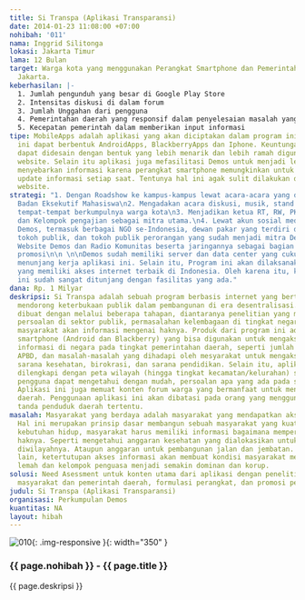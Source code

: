 ```yaml
---
title: Si Transpa (Aplikasi Transparansi)
date: 2014-01-23 11:08:00 +07:00
nohibah: '011'
nama: Inggrid Silitonga
lokasi: Jakarta Timur
lama: 12 Bulan
target: Warga kota yang menggunakan Perangkat Smartphone dan Pemerintah Daerah di
  Jakarta.
keberhasilan: |-
  1. Jumlah pengunduh yang besar di Google Play Store
  2. Intensitas diskusi di dalam forum
  3. Jumlah Unggahan dari pengguna
  4. Pemerintahan daerah yang responsif dalam penyelesaian masalah yang diinformasikan lewat aplikasi
  5. Kecepatan pemerintah dalam memberikan input informasi
tipe: MobileApps adalah aplikasi yang akan diciptakan dalam program ini. Aplikasi
  ini dapat berbentuk AndroidApps, BlackberryApps dan Iphone. Keuntungannya aplikasi
  dapat didesain dengan bentuk yang lebih menarik dan lebih ramah digunakan dibandingkan
  website. Selain itu aplikasi juga mefasilitasi Demos untuk menjadi lebih aktif dalam
  menyebarkan informasi karena perangkat smartphone memungkinkan untuk menerima notifikasi
  update informasi setiap saat. Tentunya hal ini agak sulit dilakukan dengan menggunakan
  website.
strategi: "1. Dengan Roadshow ke kampus-kampus lewat acara-acara yang diadakan oleh
  Badan Eksekutif Mahasiswa\n2. Mengadakan acara diskusi, musik, stand up comedy di
  tempat-tempat berkumpulnya warga kota\n3. Menjadikan ketua RT, RW, PKK, Karang Taruna
  dan Kelompok pengajian sebagai mitra utama.\n4. Lewat akun sosial media milik jaringan-jaringan
  Demos, termasuk berbagai NGO se-Indonesia, dewan pakar yang terdiri dari berbagai
  tokoh publik, dan tokoh publik perorangan yang sudah menjadi mitra Demos sebelumnya.\n5.
  Website Demos dan Radio Komunitas beserta jaringannya sebagai bagian dari strategi
  promosi\n\n \n\nDemos sudah memiliki server dan data center yang cukup memadai dalam
  menunjang kerja aplikasi ini. Selain itu, Program ini akan dilaksanakan di Jakarta,
  yang memiliki akses internet terbaik di Indonesia. Oleh karena itu, kerja perangkat
  ini sudah sangat ditunjang dengan fasilitas yang ada."
dana: Rp. 1 Milyar
deskripsi: Si Transpa adalah sebuah program berbasis internet yang bertujuan untuk
  mendorong keterbukaan publik dalam pembangunan di era desentralisasi. Program ini
  dibuat dengan melalui beberapa tahapan, diantaranya penelitian yang mengidentifikasi
  persoalan di sektor publik, permasalahan kelembagaan di tingkat negara, dan kebutuhan
  masyarakat akan informasi mengenai haknya. Produk dari program ini adalah aplikasi
  smartphone (Android dan Blackberry) yang bisa digunakan untuk mengakses berbagai
  informasi di negara pada tingkat pemerintahan daerah, seperti jumlah APBD, alokasi
  APBD, dan masalah-masalah yang dihadapi oleh mesyarakat untuk mengakses sarana umum,
  sarana kesehatan, birokrasi, dan sarana pendidikan. Selain itu, aplikasi ini akan
  dilengkapi dengan peta wilayah (hingga tingkat kecamatan/kelurahan) sehingga setiap
  pengguna dapat mengetahui dengan mudah, persoalan apa yang ada pada setiap wilayah.
  Aplikasi ini juga memuat konten forum warga yang bermanfaat untuk mengontrol pemerintahan
  daerah. Penggunaan aplikasi ini akan dibatasi pada orang yang menggunakan kartu
  tanda penduduk daerah tertentu.
masalah: Masyarakat yang berdaya adalah masyarakat yang mendapatkan akses informasi.
  Hal ini merupakan prinsip dasar membangun sebuah masyarakat yang kuat. Untuk memenuhi
  kebutuhan hidup, masyarakat harus memiliki informasi bagaimana memperoleh berbagai
  haknya. Seperti mengetahui anggaran kesehatan yang dialokasikan untuk Puskesmas
  diwilayahnya. Ataupun anggaran untuk pembangunan jalan dan jembatan. Namun di sisi
  lain, ketertutupan akses informasi akan membuat kondisi masyarakat menjadi semakin
  lemah dan kelompok penguasa menjadi semakin dominan dan korup.
solusi: Need Asessment untuk konten utama dari aplikasi dengan penelitian terhadap
  masyarakat dan pemerintah daerah, formulasi perangkat, dan promosi perangkat.
judul: Si Transpa (Aplikasi Transparansi)
organisasi: Perkumpulan Demos
kuantitas: NA
layout: hibah
---
```


![010](/static/img/hibahcms/010.png){: .img-responsive }{: width="350" }

### {{ page.nohibah }} - {{ page.title }}

{{ page.deskripsi }}

